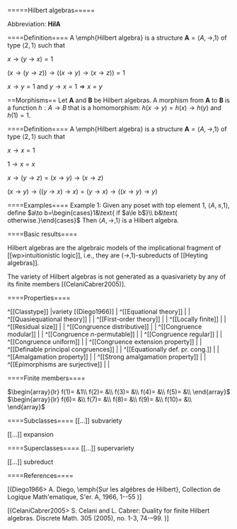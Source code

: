 =====Hilbert algebras=====

Abbreviation: **HilA**

====Definition====
A \emph{Hilbert algebra} is a structure $\mathbf{A}=\langle A,\to,1\rangle$ of type $\langle 2, 1\rangle$ such that

$x\to(y\to x)=1$

$(x\to(y\to z))\to((x\to y)\to(x\to z))=1$

$x\to y=1\mbox{ and }y\to x=1 \Longrightarrow x=y$

==Morphisms==
Let $\mathbf{A}$ and $\mathbf{B}$ be Hilbert algebras. A morphism from $\mathbf{A}$ to $\mathbf{B}$ is a function $h:A\rightarrow B$ that is a homomorphism: 
$h(x\to y)=h(x)\to h(y)$ and $h(1)=1$.

====Definition====
A \emph{Hilbert algebra} is a structure $\mathbf{A}=\langle A,\to,1\rangle$ of type $\langle 2, 1\rangle$ such that

$x\to x=1$

$1\to x=x$

$x\to(y\to z)=(x\to y)\to(x\to z)$

$(x\to y)\to((y\to x)\to x)=(y\to x)\to((x\to y)\to y)$

====Examples====
Example 1: Given any poset with top element 1, $\langle A,\le, 1\rangle$, define $a\to b=\begin{cases}1&\text{ if $a\le b$}\\ b&\text{ otherwise.}\end{cases}$ Then $\langle A,\to,1\rangle$ is a Hilbert algebra.

====Basic results====

Hilbert algebras are the algebraic models of the implicational fragment of [[wp>intuitionistic logic]], i.e., they are $(\to,1)$-subreducts of [[Heyting algebras]].

The variety of Hilbert algebras is not generated as a quasivariety by any of its finite members [(CelaniCabrer2005)].

====Properties====

^[[Classtype]]                        |variety [(Diego1966)]  |
^[[Equational theory]]                | |
^[[Quasiequational theory]]           | |
^[[First-order theory]]               | |
^[[Locally finite]]                   | |
^[[Residual size]]                    | |
^[[Congruence distributive]]          | |
^[[Congruence modular]]               | |
^[[Congruence $n$-permutable]]        | |
^[[Congruence regular]]               | |
^[[Congruence uniform]]               | |
^[[Congruence extension property]]    | |
^[[Definable principal congruences]]  | |
^[[Equationally def. pr. cong.]]      | |
^[[Amalgamation property]]            | |
^[[Strong amalgamation property]]     | |
^[[Epimorphisms are surjective]]      | |

====Finite members====

$\begin{array}{lr}
  f(1)= &1\\
  f(2)= &\\
  f(3)= &\\
  f(4)= &\\
  f(5)= &\\
\end{array}$     
$\begin{array}{lr}
  f(6)= &\\
  f(7)= &\\
  f(8)= &\\
  f(9)= &\\
  f(10)= &\\
\end{array}$


====Subclasses====
[[...]] subvariety

[[...]] expansion


====Superclasses====
[[...]] supervariety

[[...]] subreduct


====References====

[(Diego1966>
A. Diego, \emph{Sur les algébres de Hilbert}, Collection de Logique Math\'ematique, S\'er. A, 1966, 1--55
)]

[(CelaniCabrer2005>
S. Celani and L. Cabrer: Duality for finite Hilbert algebras. Discrete Math. 305 (2005), no. 1-3, 74-–99.
)]


